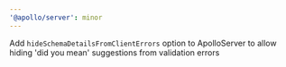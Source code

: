 ```yaml
---
'@apollo/server': minor
---
```


Add `hideSchemaDetailsFromClientErrors` option to ApolloServer to allow hiding 'did you mean' suggestions from validation errors
